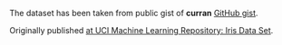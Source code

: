 The dataset has been taken from public gist of **curran** [GitHub gist](https://gist.github.com/curran/a08a1080b88344b0c8a7).

Originally published [at UCI Machine Learning Repository: Iris Data Set](https://archive.ics.uci.edu/ml/datasets/Iris).
